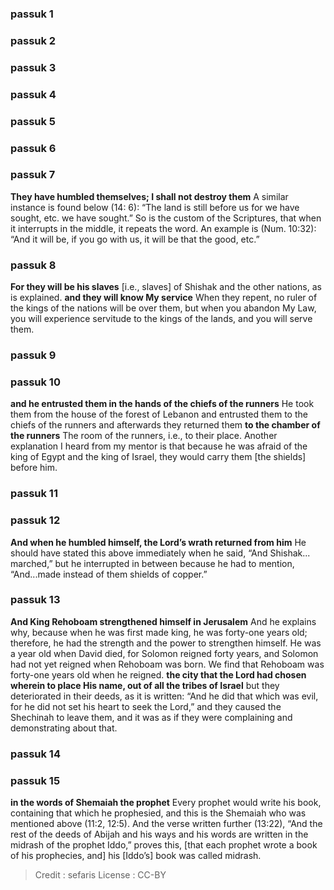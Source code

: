 
### passuk 1

### passuk 2

### passuk 3

### passuk 4

### passuk 5

### passuk 6

### passuk 7
<b>They have humbled themselves; I shall not destroy them</b> A similar instance is found below (14: 6): “The land is still before us for we have sought, etc. we have sought.” So is the custom of the Scriptures, that when it interrupts in the middle, it repeats the word. An example is (Num. 10:32): “And it will be, if you go with us, it will be that the good, etc.”

### passuk 8
<b>For they will be his slaves</b> [i.e., slaves] of Shishak and the other nations, as is explained.
<b>and they will know My service</b> When they repent, no ruler of the kings of the nations will be over them, but when you abandon My Law, you will experience servitude to the kings of the lands, and you will serve them.

### passuk 9

### passuk 10
<b>and he entrusted them in the hands of the chiefs of the runners</b> He took them from the house of the forest of Lebanon and entrusted them to the chiefs of the runners and afterwards they returned them <b>to the chamber of the runners</b> The room of the runners, i.e., to their place. Another explanation I heard from my mentor is that because he was afraid of the king of Egypt and the king of Israel, they would carry them [the shields] before him.

### passuk 11

### passuk 12
<b>And when he humbled himself, the Lord’s wrath returned from him</b> He should have stated this above immediately when he said, “And Shishak... marched,” but he interrupted in between because he had to mention, “And...made instead of them shields of copper.”

### passuk 13
<b>And King Rehoboam strengthened himself in Jerusalem</b> And he explains why, because when he was first made king, he was forty-one years old; therefore, he had the strength and the power to strengthen himself. He was a year old when David died, for Solomon reigned forty years, and Solomon had not yet reigned when Rehoboam was born. We find that Rehoboam was forty-one years old when he reigned.
<b>the city that the Lord had chosen wherein to place His name, out of all the tribes of Israel</b> but they deteriorated in their deeds, as it is written: “And he did that which was evil, for he did not set his heart to seek the Lord,” and they caused the Shechinah to leave them, and it was as if they were complaining and demonstrating about that.

### passuk 14

### passuk 15
<b>in the words of Shemaiah the prophet</b> Every prophet would write his book, containing that which he prophesied, and this is the Shemaiah who was mentioned above (11:2, 12:5). And the verse written further (13:22), “And the rest of the deeds of Abijah and his ways and his words are written in the midrash of the prophet Iddo,” proves this, [that each prophet wrote a book of his prophecies, and] his [Iddo’s] book was called midrash.

>Credit : sefaris
>License : CC-BY